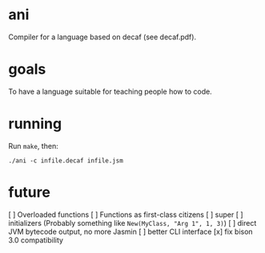 ani
==

Compiler for a language based on decaf (see decaf.pdf).

goals
==

To have a language suitable for teaching people how to code.

running
==

Run `make`, then:

    ./ani -c infile.decaf infile.jsm

future
==

[ ] Overloaded functions
[ ] Functions as first-class citizens
[ ] super
[ ] initializers (Probably something like `New(MyClass, "Arg 1", 1, 3)`)
[ ] direct JVM bytecode output, no more Jasmin
[ ] better CLI interface
[x] fix bison 3.0 compatibility